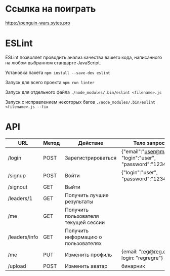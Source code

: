 # Ссылка на поиграть

https://penguin-wars.sytes.pro

# ESLint

ESLint позволяет проводить анализ качества вашего кода, написанного на любом выбранном стандарте JavaScript.

Установка пакета ```npm install --save-dev eslint```

Запуск для всего проекта ```npm run linter```

Запуск для отдельного файла ```./node_modules/.bin/eslint <filename>.js```

Запуск с исправлением некоторых багов ```./node_modules/.bin/eslint <filename>.js --fix```

# API

| URL               | Метод | Действие                              | Тело запроса                                                                                                                                                              | Тело ответа                                                                                                                                                               |
| ----------------- | ----- | ------------------------------------- | ------------------------------------------------------------------------------------------------------------------------------------------------------------------------- | ------------------------------------------------------------------------------------------------------------------------------------------------------------------------- | 
| /login            | POST  | Зарегистрироваться                    | {"email":"user@mail.ru", "login":"user", "password":"12345"} |                                                                                                            |                                                                                                                                                                           |
| /signup           | POST  | Войти                                 | {"login":"user", "password":"12345"} |                                                                                                                                    |                                                                                                                                                                           |
| /signout          | GET   | Выйти                                 |                                                                                                                                                                           |  {"status": "successfully signed out"}                                                                                                                                    |
| /leaders/1        | GET   | Получить лучшие результаты            |                                                                                                                                                                           | {"results":[\{\"login": "user","score": 777,\},\{\"login": "user2","score": 228,\}\]}                                                                                     |
| /me               | GET   | Получить пользователя текущей сессии  |                                                                                                                                                                           | {"login":"regregreg","email":"reg@reg.com","lastVisit":"","score":0,"avatarUrl":"http://localhost:8081/data/Default.png","count":0} |
| /leaders/info     | GET   | Получить информацию о пользователях   |                                                                                                                                                                           | {"count":5,"usersOnPage":3}                                                                                                                                               |
| /me               | PUT   | Изменить профиль                      | {email: "reg@reg.com", login: "regregre"}                                                                                                                                 |        {"login":"regregre","email":"reg@reg.com","score":0,"avatarUrl":"http://localhost:8081/data/Default.png","count":0}                                                |
| /upload           | POST  | Изменить аватар                       | бинарник                                                                                                                                                                       |                                                   |


